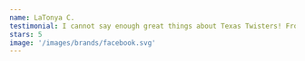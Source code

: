 ```yaml
---
name: LaTonya C.
testimonial: I cannot say enough great things about Texas Twisters! From the moment you walk in, you’re greeted with a warm, friendly atmosphere that immediately makes you feel at home. Highly recommend to anyone considering gymnastics—this place is a game-changer!
stars: 5
image: '/images/brands/facebook.svg'
---
```

